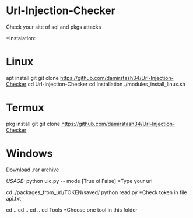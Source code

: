 # Url-Injection-Checker
Check your site of sql and pkgs attacks

*Instalation:
 # Linux
 
 apt install git
 git clone https://github.com/damirstash34/Url-Injection-Checker
 cd Url-Injection-Checker
 cd Installation
 ./modules_install_linux.sh

 # Termux

  pkg install git
  git clone https://github.com/damirstash34/Url-Injection-Checker

  # Windows
   Download .rar archive
 
*USAGE:*
python uic.py -- mode [True ol False]
*Type your url

cd ./packages_from_url/TOKEN/saved/
python read.py
*Check token in file api.txt

cd ..
cd ..
cd ..
cd Tools
*Choose one tool in this folder
